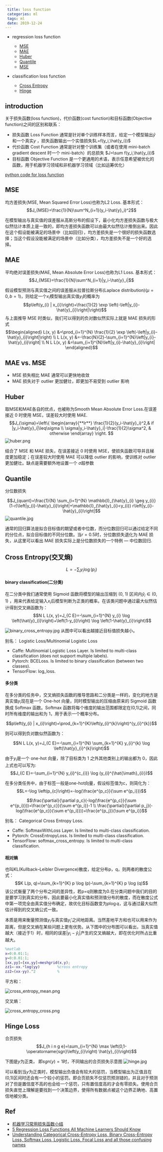 ```yaml
---
 title: loss function
 categories: ml
 tags: ml
 date: 2019-12-24
---
```


- regression loss function
    - [MSE](#MSE)
    - [MAE](#MAE)
    - [Huber](#Huber)
    - [Quantile](#Quantile)
    - [MSE](#MSE)

- classification loss function
    - [Cross Entropy](#Cross_Entropy)
    - [Hinge](#Hinge_Loss)

## introduction

关于损失函数(loss function)，代价函数(cost function)和目标函数(Objective function)之间的区别和联系：
- 损失函数 Loss Function 通常是针对单个训练样本而言，给定一个模型输出$\hat{y}$ 和一个真实$y$ ，损失函数输出一个实值损失$L=f(y_i,\hat{y_i})$
- 代价函数 Cost Function 通常是针对整个训练集（或者在使用 mini-batch gradient descent 时一个 mini-batch）的总损失 $J=\sum f(y_i,\hat{y_i})$
- 目标函数 Objective Function 是一个更通用的术语，表示任意希望被优化的函数，用于机器学习领域和非机器学习领域（比如运筹优化）

[python code for loss function](https://nbviewer.jupyter.org/github/groverpr/Machine-Learning/blob/master/notebooks/05_Loss_Functions.ipynb)

## MSE

均方差损失(MSE, Mean Squared Error Loss)也称为L2 Loss. 基本形式：
$$J_{MSE}=\frac{1}{N}\sum^N_{i=1}(y_i-\hat{y}_i)^2$$

在模型输出与真实值的误差服从高斯分布的假设下，最小化均方差损失函数与极大似然估计本质上是一致的，即均方差损失函数可以由最大似然估计推倒出来。因此在这个假设能被满足的场景中（比如回归），均方差损失是一个很好的损失函数选择；当这个假设没能被满足的场景中（比如分类），均方差损失不是一个好的选择。

## MAE

平均绝对误差损失(MAE, Mean Absolute Error Loss)也称为L1 Loss. 基本形式：
$$J_{MSE}=\frac{1}{N}\sum^N_{i=1}|y_i-\hat{y}_i|$$

假设模型预测与真实值之间的误差服从拉普拉斯分布(Laplace distribution)($\mu=0,b=1$)，则给定一个$x_i$模型输出真实值$y_i$的概率为
$$p\left(y_{i} | x_{i}\right)=\frac{1}{2} \exp \left(-\left|y_{i}-\hat{y}_{i}\right|\right)$$
与上面推导 MSE 时类似，我们可以得到的负对数似然实际上就是 MAE 损失的形式
$$\begin{aligned}
L(x, y) &=\prod_{i=1}^{N} \frac{1}{2} \exp \left(-\left|y_{i}-\hat{y}_{i}\right|\right) \\
L L(x, y) &=-\frac{N}{2}-\sum_{i=1}^{N}\left|y_{i}-\hat{y}_{i}\right| \\
N L L(x, y) &=\sum_{i=1}^{N}\left|y_{i}-\hat{y}_{i}\right|
\end{aligned}$$

## MAE vs. MSE

- MSE 损失相比 MAE 通常可以更快地收敛
- MAE 损失对于 outlier 更加健壮，即更加不易受到 outlier 影响

## Huber

取MSE和MAE各自的优点，也被称为Smooth Mean Absolute Error Loss.在误差接近 0 时使用 MSE，误差较大时使用 MAE.
$$J_{\sigma}=\left\{  
        \begin{array}{**lr**}  
             \frac{1}{2}(y_i-\hat{y}_i)^2,& if |y_i-\hat{y}_i|\leq\sigma  \\  
             \sigma|y_i-\hat{y}_i|-\frac{1}{2}\sigma^2, & otherwise
             \end{array}  
\right. 
$$
![huber.png](https://cdn.jsdelivr.net/gh/YeeKal/img_land/blog/notes_img_backup/machineLearning/imgs/huber.png)

结合了 MSE 和 MAE 损失，在误差接近 0 时使用 MSE，使损失函数可导并且梯度更加稳定；在误差较大时使用 MAE 可以降低 outlier 的影响，使训练对 outlier 更加健壮。缺点是需要额外地设置一个 $\sigma$超参数

## Quantile

分位数损失

$$J_{quant}=\frac{1}{N} \sum_{i=1}^{N} \mathbb{I}_{\hat{y}_{i} \geq y_{i}}(1-r)\left|y_{i}-\hat{y}_{i}\right|+\mathbb{I}_{\hat{y}_{i}<y_{i}} r\left|y_{i}-\hat{y}_{i}\right|$$
![quantile.jpg](https://cdn.jsdelivr.net/gh/YeeKal/img_land/blog/notes_img_backup/machineLearning/imgs/quantile.jpg) 


通常的回归算法是拟合目标值的期望或者中位数，而分位数回归可以通过给定不同的分位点，拟合目标值的不同分位数。当$r=0.5$时，分位数损失退化为 MAE 损失，从这里可以看出 MAE 损失实际上是分位数损失的一个特例 — 中位数回归.

## Cross Entropy(交叉熵)

$$L=-\sum_{i} y_{i} \log \left(p_{i}\right)$$


#### binary classification(二分类)

在二分类中我们通常使用 Sigmoid 函数将模型的输出压缩到 (0, 1) 区间内$\hat{y}_i\in (0,1)$ ，用来代表给定输入$x_i$后模型判断为正类的概率。在该类问题中通过最大似然估计得到交叉熵函数为：
$$N L L(x, y)=J_{C E}=-\sum_{i=1}^{N} y_{i} \log \left(\hat{y}_{i}\right)+\left(1-y_{i}\right) \log \left(1-\hat{y}_{i}\right)$$

![binary_cross_entropy.jpg](https://cdn.jsdelivr.net/gh/YeeKal/img_land/blog/notes_img_backup/machineLearning/imgs/binary_cross_entropy.jpg)
从图中可以看出越接近目标值损失越小。

别名： Logistic Loss/Multinomial Logistic Loss

- Caffe: Multinomial Logistic Loss Layer. Is limited to multi-class classification (does not support multiple labels).
- Pytorch: BCELoss. Is limited to binary classification (between two classes).
- TensorFlow: log_loss.

#### 多分类

在多分类的任务中，交叉熵损失函数的推导思路和二分类是一样的，变化的地方是真实值$y_i$现在是一个 One-hot 向量，同时模型输出的压缩由原来的 Sigmoid 函数换成 Softmax 函数。Softmax 函数将每个维度的输出范围都限定在(0,1)之间，同时所有维度的输出和为 1，用于表示一个概率分布。

$$p\left(y_{i} | x_{i}\right)=\prod_{k=1}^{K}\left(y_{i}^{k}\right)^{y_{i}^{k}}$$

则可以得到负对数似然函数为：

$$N L L(x, y)=J_{C E}=-\sum_{i=1}^{N} \sum_{k=1}^{K} y_{i}^{k} \log \left(\hat{y}_{i}^{k}\right)$$

由于$y_i$是一个 one-hot 向量，除了目标类为 1 之外其他类别上的输出都为 0，因此上式也可以写为:
$$J_{C E}=-\sum_{i=1}^{N} y_{i}^{c_{i}} \log (y_{i}^{\hat{\imath}_{i}})$$



在多分类任务中，由于标签一般是one-hot向量，假设标签值为c，则简化为：
$$L=-\log \left(p_{c}\right)=-log(\frac{e^{p_c}}{\sum e^{p_i}})$$

$$\frac{\partial}{\partial p_c}(-log(\frac{e^{p_c}}{\sum e^{p_i}}))=\frac{e^{p_c}}{\sum e^{p_i}}-1 \\
\frac{\partial}{\partial p_j}(-log(\frac{e^{p_c}}{\sum e^{p_i}}))=\frac{e^{p_j}}{\sum e^{p_i}}$$

别名： Categorical Cross Entropy Loss.

- Caffe: SoftmaxWithLoss Layer. Is limited to multi-class classification.
- Pytorch: CrossEntropyLoss. Is limited to multi-class classification.
- TensorFlow: softmax_cross_entropy. Is limited to multi-class classification.

#### 相对熵

也叫KL(Kullback–Leibler Divergence)散度，给定分布p，q，则两者的散度公式：
$$K L(p, q)=\sum_{k=1}^{K} p \log (p)-\sum_{k=1}^{K} p \log (q)$$
该公式衡量了两个分布之间的差异性，若p=q则散度为0.在分类问题中我们的目的是要学习到真实的分布，因此要最小化真实值和预测值分布的散度，而在散度公式中第一项完全由真实值分布确定，故优化目标函数变为$p\log{q}$，这与通过最大似然估计得到的交叉熵公式一致。



本质是用来衡量预测值$y_i$与真实值$y_i'$之间地距离。当然差地平方和也可以用来作为距离，但是交叉熵在某些问题上更有优势。从下图中的分布图可以看出，当真实值越大（接近于1）时，相同的误差$|y_i-\hat{y}_i|$产生的交叉熵越大，即在优化时所占比重越大。

```matlab
%matlab
x=0:0.01:1;
y=0:0.01:1;
[xx,yy]=[xx,yy]=meshgrid(x,y);
zz1=-xx.*log(yy)        %cross entropy
zz2=(xx-yy).^2          %
```
平方和：

![cross_entropy_mean.png](https://cdn.jsdelivr.net/gh/YeeKal/img_land/blog/notes_img_backup/machineLearning/imgs/cross_entropy_mean.png)

交叉熵：

![cross_entropy_cross.png](https://cdn.jsdelivr.net/gh/YeeKal/img_land/blog/notes_img_backup/machineLearning/imgs/cross_entropy_cross.png)

## Hinge Loss
合页损失
$$J_{h i n g e}=\sum_{i=1}^{N} \max \left(0,1-\operatorname{sgn}\left(y_{i}\right) \hat{y}_{i}\right)$$

下图是$y$为正类， 即$sgn(y)=1$时，不同输出的合页损失示意图
![hinge.jpg](https://cdn.jsdelivr.net/gh/YeeKal/img_land/blog/notes_img_backup/machineLearning/imgs/hinge.jpg)

可以看到当$y$为正类时，模型输出负值会有较大的惩罚，当模型输出为正值且在(0,1)区间时还会有一个较小的惩罚。即合页损失不仅惩罚预测错的，并且对于预测对了但是置信度不高的也会给一个惩罚，只有置信度高的才会有零损失。使用合页损失直觉上理解是要找到一个决策边界，使得所有数据点被这个边界正确地、高置信地被分类。

## Ref

- [机器学习常用损失函数小结](https://zhuanlan.zhihu.com/p/77686118)
- [5 Regression Loss Functions All Machine Learners Should Know](https://heartbeat.fritz.ai/5-regression-loss-functions-all-machine-learners-should-know-4fb140e9d4b0)
- [Understanding Categorical Cross-Entropy Loss, Binary Cross-Entropy Loss, Softmax Loss, Logistic Loss, Focal Loss and all those confusing names](https://gombru.github.io/2018/05/23/cross_entropy_loss/)

